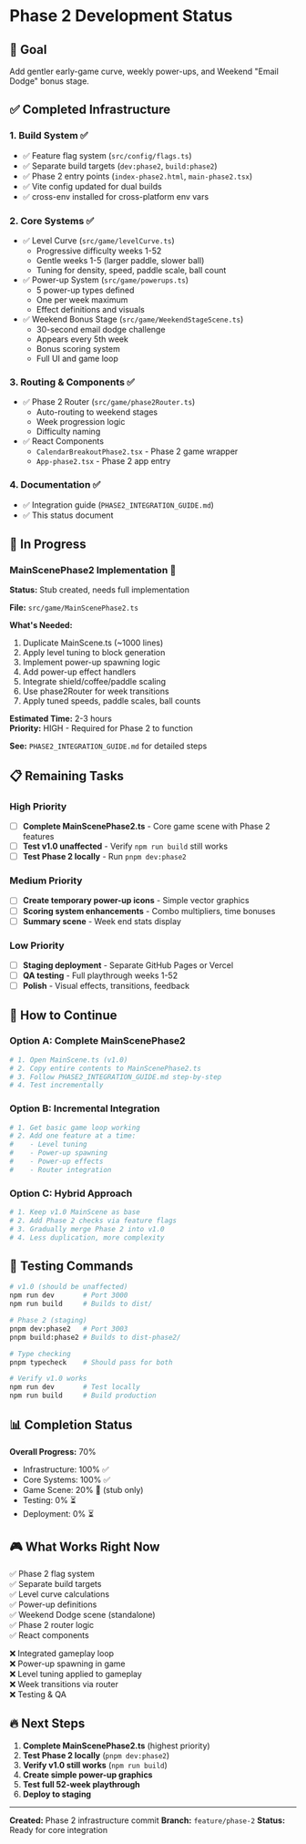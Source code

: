# Phase 2 Development Status

## 🎯 Goal
Add gentler early-game curve, weekly power-ups, and Weekend "Email Dodge" bonus stage.

## ✅ Completed Infrastructure

### 1. Build System ✅
- ✅ Feature flag system (`src/config/flags.ts`)
- ✅ Separate build targets (`dev:phase2`, `build:phase2`)
- ✅ Phase 2 entry points (`index-phase2.html`, `main-phase2.tsx`)
- ✅ Vite config updated for dual builds
- ✅ cross-env installed for cross-platform env vars

### 2. Core Systems ✅
- ✅ Level Curve (`src/game/levelCurve.ts`)
  - Progressive difficulty weeks 1-52
  - Gentle weeks 1-5 (larger paddle, slower ball)
  - Tuning for density, speed, paddle scale, ball count
- ✅ Power-up System (`src/game/powerups.ts`)
  - 5 power-up types defined
  - One per week maximum
  - Effect definitions and visuals
- ✅ Weekend Bonus Stage (`src/game/WeekendStageScene.ts`)
  - 30-second email dodge challenge
  - Appears every 5th week
  - Bonus scoring system
  - Full UI and game loop

### 3. Routing & Components ✅
- ✅ Phase 2 Router (`src/game/phase2Router.ts`)
  - Auto-routing to weekend stages
  - Week progression logic
  - Difficulty naming
- ✅ React Components
  - `CalendarBreakoutPhase2.tsx` - Phase 2 game wrapper
  - `App-phase2.tsx` - Phase 2 app entry

### 4. Documentation ✅
- ✅ Integration guide (`PHASE2_INTEGRATION_GUIDE.md`)
- ✅ This status document

## 🔨 In Progress

### MainScenePhase2 Implementation 🚧
**Status:** Stub created, needs full implementation

**File:** `src/game/MainScenePhase2.ts`

**What's Needed:**
1. Duplicate MainScene.ts (~1000 lines)
2. Apply level tuning to block generation
3. Implement power-up spawning logic
4. Add power-up effect handlers
5. Integrate shield/coffee/paddle scaling
6. Use phase2Router for week transitions
7. Apply tuned speeds, paddle scales, ball counts

**Estimated Time:** 2-3 hours  
**Priority:** HIGH - Required for Phase 2 to function

**See:** `PHASE2_INTEGRATION_GUIDE.md` for detailed steps

## 📋 Remaining Tasks

### High Priority
- [ ] **Complete MainScenePhase2.ts** - Core game scene with Phase 2 features
- [ ] **Test v1.0 unaffected** - Verify `npm run build` still works
- [ ] **Test Phase 2 locally** - Run `pnpm dev:phase2`

### Medium Priority
- [ ] **Create temporary power-up icons** - Simple vector graphics
- [ ] **Scoring system enhancements** - Combo multipliers, time bonuses
- [ ] **Summary scene** - Week end stats display

### Low Priority
- [ ] **Staging deployment** - Separate GitHub Pages or Vercel
- [ ] **QA testing** - Full playthrough weeks 1-52
- [ ] **Polish** - Visual effects, transitions, feedback

## 🚀 How to Continue

### Option A: Complete MainScenePhase2
```bash
# 1. Open MainScene.ts (v1.0)
# 2. Copy entire contents to MainScenePhase2.ts
# 3. Follow PHASE2_INTEGRATION_GUIDE.md step-by-step
# 4. Test incrementally
```

### Option B: Incremental Integration
```bash
# 1. Get basic game loop working
# 2. Add one feature at a time:
#    - Level tuning
#    - Power-up spawning
#    - Power-up effects
#    - Router integration
```

### Option C: Hybrid Approach
```bash
# 1. Keep v1.0 MainScene as base
# 2. Add Phase 2 checks via feature flags
# 3. Gradually merge Phase 2 into v1.0
# 4. Less duplication, more complexity
```

## 🧪 Testing Commands

```bash
# v1.0 (should be unaffected)
npm run dev       # Port 3000
npm run build     # Builds to dist/

# Phase 2 (staging)
pnpm dev:phase2   # Port 3003
pnpm build:phase2 # Builds to dist-phase2/

# Type checking
pnpm typecheck    # Should pass for both

# Verify v1.0 works
npm run dev       # Test locally
npm run build     # Build production
```

## 📊 Completion Status

**Overall Progress:** 70%

- Infrastructure: 100% ✅
- Core Systems: 100% ✅
- Game Scene: 20% 🚧 (stub only)
- Testing: 0% ⏳
- Deployment: 0% ⏳

## 🎮 What Works Right Now

✅ Phase 2 flag system  
✅ Separate build targets  
✅ Level curve calculations  
✅ Power-up definitions  
✅ Weekend Dodge scene (standalone)  
✅ Phase 2 router logic  
✅ React components  

❌ Integrated gameplay loop  
❌ Power-up spawning in game  
❌ Level tuning applied to gameplay  
❌ Week transitions via router  
❌ Testing & QA  

## 🔥 Next Steps

1. **Complete MainScenePhase2.ts** (highest priority)
2. **Test Phase 2 locally** (`pnpm dev:phase2`)
3. **Verify v1.0 still works** (`npm run build`)
4. **Create simple power-up graphics**
5. **Test full 52-week playthrough**
6. **Deploy to staging**

---

**Created:** Phase 2 infrastructure commit
**Branch:** `feature/phase-2`
**Status:** Ready for core integration

